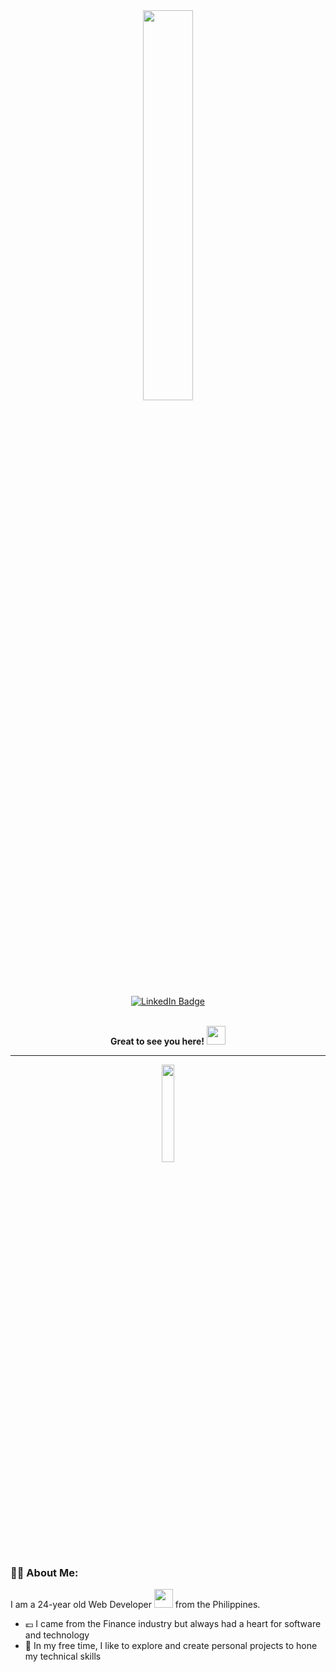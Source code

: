 <div id="header" align="center">
  <img src="https://media.giphy.com/media/qgQUggAC3Pfv687qPC/giphy.gif" width="40%"/>
</div>
<br>

<div id="badges" align="center">
  <a href="https://www.linkedin.com/in/jireh-battung/">
    <img src="https://img.shields.io/badge/LinkedIn-blue?style=for-the-badge&logo=linkedin&logoColor=white" alt="LinkedIn Badge"/>
  </a>
</div>
<br>

<div align="center">
  <img src="https://komarev.com/ghpvc/?username=jgbattung&style=flat-square&color=blue" alt=""/>
</div>

<div align="center">
  <p>
    <b>Great to see you here!</b>
    <img src="https://media.giphy.com/media/hvRJCLFzcasrR4ia7z/giphy.gif" width="30px"/>
  </p>
</div>

---
<div align="center">
  <img src="https://media.giphy.com/media/h408T6Y5GfmXBKW62l/giphy.gif" width="20%"/>
</div>

### :man_technologist: About Me: 

I am a 24-year old Web Developer <img src="https://media.giphy.com/media/bGgsc5mWoryfgKBx1u/giphy.gif" width="30"> from the Philippines.
- :euro: I came from the Finance industry but always had a heart for software and technology
- :brain: In my free time, I like to explore and create personal projects to hone my technical skills

<!--
**jgbattung/jgbattung** is a ✨ _special_ ✨ repository because its `README.md` (this file) appears on your GitHub profile.

Here are some ideas to get you started:

- 🔭 I’m currently working on ...
- 🌱 I’m currently learning ...
- 👯 I’m looking to collaborate on ...
- 🤔 I’m looking for help with ...
- 💬 Ask me about ...
- 📫 How to reach me: ...
- 😄 Pronouns: ...
- ⚡ Fun fact: ...
-->

